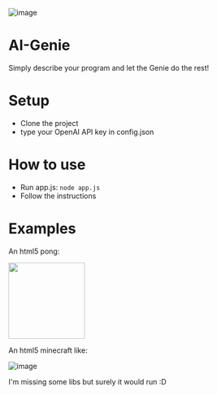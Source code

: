 ![image](https://user-images.githubusercontent.com/5095297/230383579-dfea7173-7dc9-451b-9de3-58f39100a50c.png)

# AI-Genie
Simply describe your program and let the Genie do the rest!

# Setup
- Clone the project
- type your OpenAI API key in config.json

# How to use
- Run app.js: `node app.js`
- Follow the instructions

# Examples
An html5 pong:

<img src="https://user-images.githubusercontent.com/5095297/230384287-7e5f894d-38fb-452b-bfed-660a6f4acd76.png" alt= "" width="150">

An html5 minecraft like:

![image](https://user-images.githubusercontent.com/5095297/230383803-fea146c0-5cab-4d57-b2f8-532c7aff0a71.png)

I'm missing some libs but surely it would run :D
